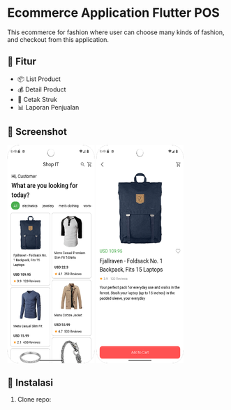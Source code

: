 # Ecommerce Application Flutter POS

This ecommerce for fashion where user can choose many kinds of fashion, and checkout from this application.

## 🚀 Fitur
- 📦 List Product
- 💰 Detail Product
- 🧾 Cetak Struk
- 📊 Laporan Penjualan

## 📸 Screenshot
<div>
    <img alt="Dashboard" height="500" src="screenshot/capture_home.png" width="200"/>
    <img alt="Dashboard" height="500" src="screenshot/capture_detail.png" width="200"/>
</div>


## 🔧 Instalasi
1. Clone repo: